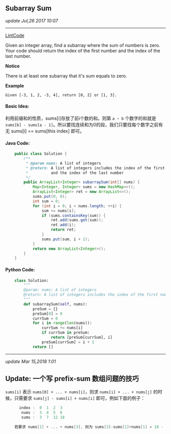 ## Subarray Sum
_update Jul,26 2017 10:07_

---
[LintCode](http://www.lintcode.com/en/problem/subarray-sum/)

Given an integer array, find a subarray where the sum of numbers is zero. Your code should return the index of the first number and the index of the last number.

**Notice**

There is at least one subarray that it's sum equals to zero.

**Example**

    Given [-3, 1, 2, -3, 4], return [0, 2] or [1, 3].
    
#### Basic Idea:
利用前缀和的性质，sums[i]存放了前i个数的和。则第 `a ~ b` 个数字的和就是 `sums[b] - sums[a - 1]`。所以要找连续和为0的段，我们只要找每个数字之前有无 sums[i] == sums[this index] 即可。

#### Java Code:
```java
    public class Solution {
        /**
         * @param nums: A list of integers
         * @return: A list of integers includes the index of the first number 
         *          and the index of the last number
         */
        public ArrayList<Integer> subarraySum(int[] nums) {
            Map<Integer, Integer> sums = new HashMap<>();
            ArrayList<Integer> ret = new ArrayList<>();
            sums.put(0, 0);
            int sum = 0;
            for (int i = 0; i < nums.length; ++i) {
                sum += nums[i];
                if (sums.containsKey(sum)) {
                    ret.add(sums.get(sum));
                    ret.add(i);
                    return ret;
                }
                sums.put(sum, i + 1);
            }
            return new ArrayList<Integer>();
        }
    }
```

#### Python Code:
```python
    class Solution:
        """
        @param: nums: A list of integers
        @return: A list of integers includes the index of the first number and the index of the last number
        """
        def subarraySum(self, nums):
            preSum = {}
            preSum[0] = 0
            currSum = 0
            for i in range(len(nums)):
                currSum += nums[i]
                if currSum in preSum:
                    return [preSum[currSum], i]
                preSum[currSum] = i + 1
            return []
```

---
_update Mar 15,2018  1:01_

## Update: 一个写 prefix-sum 数组问题的技巧
`sums[i]` 表示 `nums[0] + ... + nums[i]`，则求 `nums[i] + ... + nums[j]` 的时候，只需要求 `sums[j] - sums[i] + nums[i]` 即可，例如下面的例子：
```c
      index :  0  1  2  3
       nums :  3  4  5  6
       sums :  3  7  12 18
       
    若要求 nums[1] + ... + nums[3], 则为 sums[3]-sums[1]+nums[1] = 18 - 7 + 4 = 15 ;
``` 












